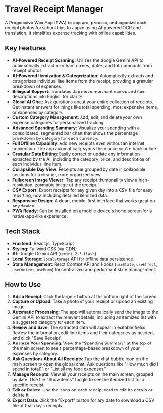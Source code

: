 # Travel Receipt Manager

A Progressive Web App (PWA) to capture, process, and organize cash receipt photos for school trips to Japan using AI-powered OCR and translation. It simplifies expense tracking with offline capabilities.

## Key Features

- **AI-Powered Receipt Scanning**: Utilizes the Google Gemini API to automatically extract merchant names, dates, and total amounts from receipt photos.
- **AI-Powered Itemization & Categorization**: Automatically extracts and categorizes individual line items from the receipt, providing a granular breakdown of expenses.
- **Bilingual Support**: Translates Japanese merchant names and item descriptions into English for clarity.
- **Global AI Chat**: Ask questions about your entire collection of receipts. Get instant answers for things like total spending, most expensive items, or expenses by category.
- **Custom Category Management**: Add, edit, and delete your own expense categories for personalized tracking.
- **Advanced Spending Summary**: Visualize your spending with a consolidated, segmented bar chart that shows the percentage breakdown by category for each currency.
- **Full Offline Capability**: Add new receipts even without an internet connection. The app automatically syncs them once you're back online.
- **Granular Data Editing**: Easily correct or update any information extracted by the AI, including the category, price, and description of each individual line item.
- **Collapsible Day View**: Receipts are grouped by date in collapsible sections for a cleaner, more organized view.
- **Fullscreen Image Viewer**: Tap any receipt thumbnail to view a high-resolution, zoomable image of the receipt.
- **CSV Export**: Export receipts for any given day into a CSV file for easy reporting, now including detailed itemized data.
- **Responsive Design**: A clean, mobile-first interface that works great on any device.
- **PWA Ready**: Can be installed on a mobile device's home screen for a native-app-like experience.

## Tech Stack

- **Frontend**: React.js, TypeScript
- **Styling**: Tailwind CSS (via CDN)
- **AI**: Google Gemini API (`gemini-2.5-flash`)
- **Local Storage**: `localStorage` API for offline data persistence.
- **State Management**: React Context API and Hooks (`useState`, `useEffect`, `useContext`, `useMemo`) for centralized and performant state management.

## How to Use

1.  **Add a Receipt**: Click the large `+` button at the bottom right of the screen.
2.  **Capture or Upload**: Take a photo of your receipt or upload an existing image.
3.  **Automatic Processing**: The app will automatically send the image to the Gemini API to extract the relevant details, including an itemized list with a suggested category for each item.
4.  **Review and Save**: The extracted data will appear in editable fields. Review the information, edit line items and their categories as needed, and click "Save Receipt".
5.  **Analyze Your Spending**: View the "Spending Summary" at the top of the main screen to see a percentage-based breakdown of your expenses by category.
6.  **Ask Questions About All Receipts**: Tap the chat bubble icon on the main screen to open the global chat. Ask questions like "How much did I spend in total?" or "List all my food expenses."
7.  **Manage Receipts**: View all your receipts on the main screen, grouped by date. Use the "Show items" toggle to see the itemized list for a specific receipt.
8.  **Edit or Delete**: Use the icons on each receipt card to edit its details or delete it.
9.  **Export Data**: Click the "Export" button for any date to download a CSV file of that day's receipts.